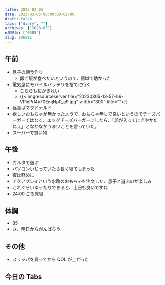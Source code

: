 ```yaml
---
title: 2023-03-05
date: 2023-03-05T00:00:00+09:00
draft: false
tags: ["diary", ""]
archives: ["2023-03"]
n年日記: ["0305"]
slug: 106811
---
```


## 午前

- 息子の朝食作り
  - 卵ご飯が食べたいというので、簡単で助かった
- 電気屋にモバイルバッテリを捨てに行く
  - こちらも桜がきれい
  - {{< imgresourceserver file="20230305-13-57-06-VPinPrl4y70EmjNp0_a9.jpg" width="300" title="">}}
- 昼食はマクドナルド
- 欲しいおもちゃが無かったようで、おもちゃ無しで良いというのでチーズバーガーではなく、エッグチーズバーガーにしたら、「卵が入ってにぎやかだねえ」となかなかうまいことを言っていた。
- スーパーで買い物

## 午後

- カルタで遊ぶ
- パソコンいじっていたら長く寝てしまった
- 夜は軽めに
- アクアプレイという水路のおもちゃを注文した、息子と遊ぶのが楽しみ
- これぐらいゆったりできると、土日も良いですね
- 24:00 ごろ就寝

## 体調

- 85
- さ、明日からがんばろう

## その他

- スリッパを買ってから QOL が上がった

## 今日の Tabs
